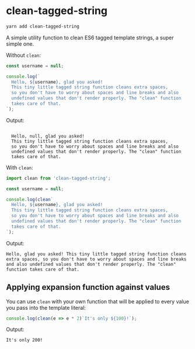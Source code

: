 # clean-tagged-string

```bash
yarn add clean-tagged-string
```

A simple utility function to clean ES6 tagged template strings, a super simple
one.

Without `clean`:

```javascript
const username = null;

console.log(`
  Hello, ${username}, glad you asked!
  This tiny little tagged string function cleans extra spaces,
  so you don't have to worry about spaces and line breaks and also
  undefined values that don't render properly. The "clean" function
  takes care of that.
`);
```

Output:

```

  Hello, null, glad you asked!
  This tiny little tagged string function cleans extra spaces,
  so you don't have to worry about spaces and line breaks and also
  undefined values that don't render properly. The "clean" function
  takes care of that.

```

With `clean`:

```javascript
import clean from 'clean-tagged-string';

const username = null;

console.log(clean`
  Hello, ${username}, glad you asked!
  This tiny little tagged string function cleans extra spaces,
  so you don't have to worry about spaces and line breaks and also
  undefined values that don't render properly. The "clean" function
  takes care of that.
`);
```

Output:

```
Hello, glad you asked! This tiny little tagged string function cleans extra spaces, so you don't have to worry about spaces and line breaks and also undefined values that don't render properly. The "clean" function takes care of that.
```

## Applying expansion function against values

You can use `clean` with your own function that will be applied
to every value you pass into the template literal:

```javascript
console.log(clean(e => e * 2)`It's only ${100}!`);
```

Output:

```
It's only 200!
```
